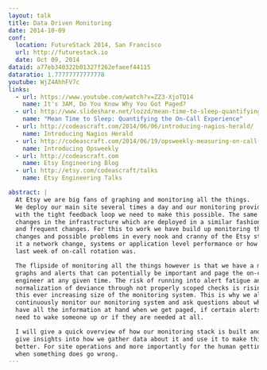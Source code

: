 ```yaml
---
layout: talk
title: Data Driven Monitoring
date: 2014-10-09
conf:
  location: FutureStack 2014, San Francisco
  url: http://futurestack.io
  date: Oct 09, 2014
dataid: a77eb340322b01327f262efaeef44115
dataratio: 1.77777777777778
youtube: WjZ4AhhFV7c
links:
  - url: https://www.youtube.com/watch?v=ZZ3-XjoTQ14
    name: It's 3AM, Do You Know Why You Got Paged?
  - url: http://www.slideshare.net/lozzd/mean-time-to-sleep-quantifying-the-oncall-experience
    name: "Mean Time to Sleep: Quantifying the On-Call Experience"
  - url: http://codeascraft.com/2014/06/06/introducing-nagios-herald/
    name: Introducing Nagios Herald
  - url: http://codeascraft.com/2014/06/19/opsweekly-measuring-on-call-experience-with-alert-classification/
    name: Introducing Opsweekly
  - url: http://codeascraft.com
    name: Etsy Engineering Blog
  - url: http://etsy.com/codeascraft/talks
    name: Etsy Engineering Talks

abstract: |
  At Etsy we are big fans of graphing and monitoring all the things.
  We deploy our main site several times a day and our monitoring provides us
  with the tight feedback loop we need to make this possible. The same goes for
  changes in the infrastructure which are deployed in a similar fashion of small
  and frequent changes. For this to work we have build up monitoring that tracks
  changes and possible problems in every nook and cranny of the Etsy stack, be
  it a network change, systems or application level performance or how bad the
  last week of on-call rotation was.

  The flipside of monitoring all the things however is that we have a myriad of
  graphs and alerts that can potentially be important and page the on-call
  engineer at any given time. The risk of running into alert fatigue and a
  normalization of deviance through not properly scoped checks is rising with
  this ever increasing size of the monitoring system. This is why we also
  continuously monitor our monitoring system and ask questions about whether we
  have all the information at hand when we get paged, if certain alerts actually
  need to wake someone up or if they are needed at all.

  I will give a quick overview of how our monitoring stack is built and then
  give insights into how we gather data about it and use it to make things
  better. For site operations and more importantly for the human getting paged
  when something does go wrong.
---
```

